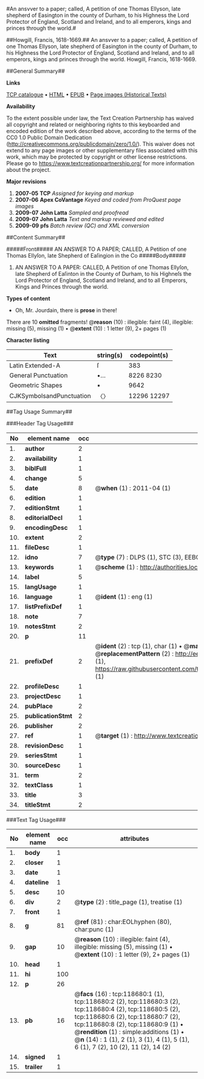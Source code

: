 #An ansvver to a paper; called, A petition of one Thomas Ellyson, late shepherd of Easington in the county of Durham, to his Highness the Lord Protector of England, Scotland and Ireland, and to all emperors, kings and princes through the world.#

##Howgill, Francis, 1618-1669.##
An ansvver to a paper; called, A petition of one Thomas Ellyson, late shepherd of Easington in the county of Durham, to his Highness the Lord Protector of England, Scotland and Ireland, and to all emperors, kings and princes through the world.
Howgill, Francis, 1618-1669.

##General Summary##

**Links**

[TCP catalogue](http://www.ota.ox.ac.uk/tcp/)  • 
[HTML](http://tei.it.ox.ac.uk/tcp/Texts-HTML/free/A86/A86647.html)  • 
[EPUB](http://tei.it.ox.ac.uk/tcp/Texts-EPUB/free/A86/A86647.epub) • 
[Page images (Historical Texts)](https://historicaltexts.jisc.ac.uk/eebo-99866408e)

**Availability**

To the extent possible under law, the Text Creation Partnership has waived all copyright and related or neighboring rights to this keyboarded and encoded edition of the work described above, according to the terms of the CC0 1.0 Public Domain Dedication (http://creativecommons.org/publicdomain/zero/1.0/). This waiver does not extend to any page images or other supplementary files associated with this work, which may be protected by copyright or other license restrictions. Please go to https://www.textcreationpartnership.org/ for more information about the project.

**Major revisions**

1. __2007-05__ __TCP__ *Assigned for keying and markup*
1. __2007-06__ __Apex CoVantage__ *Keyed and coded from ProQuest page images*
1. __2009-07__ __John Latta__ *Sampled and proofread*
1. __2009-07__ __John Latta__ *Text and markup reviewed and edited*
1. __2009-09__ __pfs__ *Batch review (QC) and XML conversion*

##Content Summary##

#####Front#####
AN ANSWER TO A PAPER; CALLED, A Petition of one Thomas Ellyſon, late Shepherd of Eaſingion in the Co
#####Body#####

1. AN ANSWER TO A PAPER: CALLED, A Petition of one Thomas Ellyſon, late Shepherd of Eaſinton in the County of Durham, to his Highneſs the Lord Protector of England, Scotland and Ireland, and to all Emperors, Kings and Princes through the world.

**Types of content**

  * Oh, Mr. Jourdain, there is **prose** in there!

There are 10 **omitted** fragments! 
 @__reason__ (10) : illegible: faint (4), illegible: missing (5), missing (1)  •  @__extent__ (10) : 1 letter (9), 2+ pages (1)

**Character listing**


|Text|string(s)|codepoint(s)|
|---|---|---|
|Latin Extended-A|ſ|383|
|General Punctuation|•…|8226 8230|
|Geometric Shapes|▪|9642|
|CJKSymbolsandPunctuation|〈〉|12296 12297|

##Tag Usage Summary##

###Header Tag Usage###

|No|element name|occ|attributes|
|---|---|---|---|
|1.|__author__|2||
|2.|__availability__|1||
|3.|__biblFull__|1||
|4.|__change__|5||
|5.|__date__|8| @__when__ (1) : 2011-04 (1)|
|6.|__edition__|1||
|7.|__editionStmt__|1||
|8.|__editorialDecl__|1||
|9.|__encodingDesc__|1||
|10.|__extent__|2||
|11.|__fileDesc__|1||
|12.|__idno__|7| @__type__ (7) : DLPS (1), STC (3), EEBO-CITATION (1), PROQUEST (1), VID (1)|
|13.|__keywords__|1| @__scheme__ (1) : http://authorities.loc.gov/ (1)|
|14.|__label__|5||
|15.|__langUsage__|1||
|16.|__language__|1| @__ident__ (1) : eng (1)|
|17.|__listPrefixDef__|1||
|18.|__note__|7||
|19.|__notesStmt__|2||
|20.|__p__|11||
|21.|__prefixDef__|2| @__ident__ (2) : tcp (1), char (1)  •  @__matchPattern__ (2) : ([0-9\-]+):([0-9IVX]+) (1), (.+) (1)  •  @__replacementPattern__ (2) : http://eebo.chadwyck.com/downloadtiff?vid=$1&page=$2 (1), https://raw.githubusercontent.com/textcreationpartnership/Texts/master/tcpchars.xml#$1 (1)|
|22.|__profileDesc__|1||
|23.|__projectDesc__|1||
|24.|__pubPlace__|2||
|25.|__publicationStmt__|2||
|26.|__publisher__|2||
|27.|__ref__|1| @__target__ (1) : http://www.textcreationpartnership.org/docs/. (1)|
|28.|__revisionDesc__|1||
|29.|__seriesStmt__|1||
|30.|__sourceDesc__|1||
|31.|__term__|2||
|32.|__textClass__|1||
|33.|__title__|3||
|34.|__titleStmt__|2||


###Text Tag Usage###

|No|element name|occ|attributes|
|---|---|---|---|
|1.|__body__|1||
|2.|__closer__|1||
|3.|__date__|1||
|4.|__dateline__|1||
|5.|__desc__|10||
|6.|__div__|2| @__type__ (2) : title_page (1), treatise (1)|
|7.|__front__|1||
|8.|__g__|81| @__ref__ (81) : char:EOLhyphen (80), char:punc (1)|
|9.|__gap__|10| @__reason__ (10) : illegible: faint (4), illegible: missing (5), missing (1)  •  @__extent__ (10) : 1 letter (9), 2+ pages (1)|
|10.|__head__|1||
|11.|__hi__|100||
|12.|__p__|26||
|13.|__pb__|16| @__facs__ (16) : tcp:118680:1 (1), tcp:118680:2 (2), tcp:118680:3 (2), tcp:118680:4 (2), tcp:118680:5 (2), tcp:118680:6 (2), tcp:118680:7 (2), tcp:118680:8 (2), tcp:118680:9 (1)  •  @__rendition__ (1) : simple:additions (1)  •  @__n__ (14) : 1 (1), 2 (1), 3 (1), 4 (1), 5 (1), 6 (1), 7 (2), 10 (2), 11 (2), 14 (2)|
|14.|__signed__|1||
|15.|__trailer__|1||
